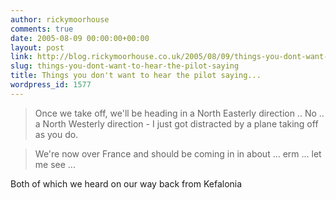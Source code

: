 ```yaml
---
author: rickymoorhouse
comments: true
date: 2005-08-09 00:00:00+00:00
layout: post
link: http://blog.rickymoorhouse.co.uk/2005/08/09/things-you-dont-want-to-hear-the-pilot-saying/
slug: things-you-dont-want-to-hear-the-pilot-saying
title: Things you don't want to hear the pilot saying...
wordpress_id: 1577
---
```


<blockquote>Once we take off, we'll be heading in a North Easterly direction .. No .. a North Westerly direction - I just got distracted by a plane taking off as you do.</blockquote>





<blockquote>We're now over France and should be coming in in about ... erm ... let me see ...<end of transmission></blockquote>



Both of which we heard on our way back from Kefalonia
